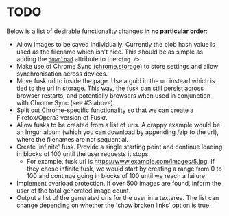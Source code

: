 # TODO

Below is a list of desirable functionality changes **in no particular order**:

* Allow images to be saved individually. Currently the blob hash value is used as the filename which isn't nice. This should be as simple as adding the [`download`](https://developer.mozilla.org/en-US/docs/Web/HTML/Element/a#Attributes) attribute to the `<img />`.
* Make use of Chrome Sync ([chrome.storage](https://developer.chrome.com/extensions/storage)) to store settings and allow synchronisation across devices.
* Move fusk url to inside the page. Use a guid in the url instead which is tied to the url in storage. This way, the fusk can still persist across browser restarts, and potentially browsers when used in conjunction with Chrome Sync (see #3 above).
* Split out Chrome-specific functionality so that we can create a Firefox/Opera? version of Fuskr.
* Allow fusks to be created from a list of urls. A crappy example would be an Imgur album (which you can download by appending /zip to the url), where the filenames are not sequential.
* Create 'infinite' fusk. Provide a single starting point and continue loading in blocks of 100 until the user requests it stops.
   * For example, fusk url is https://www.example.com/images/5.jpg. If they chose infinite fusk, we would start by creating a range from 0 to 100 and continue going in blocks of 100 until we reach a failure.
* Implement overload protection. If over 500 images are found, inform the user of the total generated image count.
* Output a list of the generated urls for the user in a textarea. The list can change depending on whether the 'show broken links' option is true.
